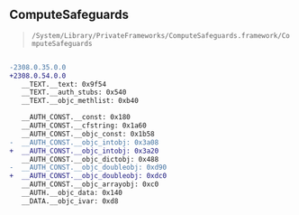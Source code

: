 ## ComputeSafeguards

> `/System/Library/PrivateFrameworks/ComputeSafeguards.framework/ComputeSafeguards`

```diff

-2308.0.35.0.0
+2308.0.54.0.0
   __TEXT.__text: 0x9f54
   __TEXT.__auth_stubs: 0x540
   __TEXT.__objc_methlist: 0xb40

   __AUTH_CONST.__const: 0x180
   __AUTH_CONST.__cfstring: 0x1a60
   __AUTH_CONST.__objc_const: 0x1b58
-  __AUTH_CONST.__objc_intobj: 0x3a08
+  __AUTH_CONST.__objc_intobj: 0x3a20
   __AUTH_CONST.__objc_dictobj: 0x488
-  __AUTH_CONST.__objc_doubleobj: 0xd90
+  __AUTH_CONST.__objc_doubleobj: 0xdc0
   __AUTH_CONST.__objc_arrayobj: 0xc0
   __AUTH.__objc_data: 0x140
   __DATA.__objc_ivar: 0xd8

```
